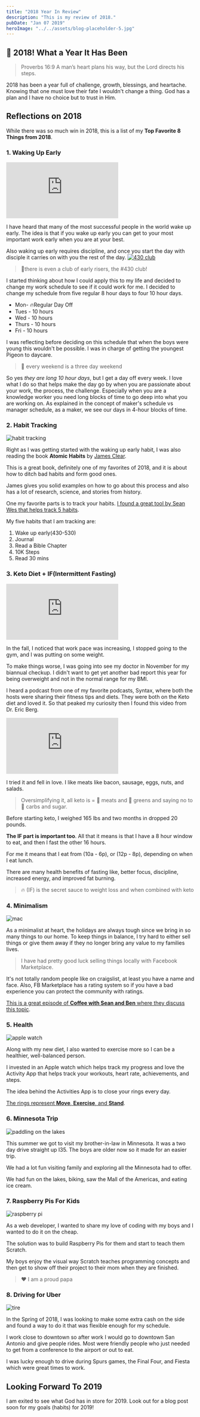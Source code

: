 ```yaml
---
title: "2018 Year In Review"
description: "This is my review of 2018."
pubDate: "Jan 07 2019"
heroImage: "../../assets/blog-placeholder-5.jpg"
---
```


## 🎉 2018! What a Year It Has Been

> Proverbs 16:9 A man’s heart plans his way, but the Lord directs his steps.

2018 has been a year full of challenge, growth, blessings, and heartache. Knowing that one must love their fate I wouldn't change a thing. God has a plan and I have no choice but to trust in Him.

## Reflections on 2018

While there was so much win in 2018, this is a list of my **Top Favorite 8 Things from 2018**.

### 1. Waking Up Early

<iframe src="https://www.youtube.com/embed/C-Cvl3_CH2A" frameborder="0" allow="accelerometer; autoplay; encrypted-media; gyroscope; picture-in-picture" allowfullscreen></iframe>

I have heard that many of the most successful people in the world wake up early. The idea is that if you wake up early you can get to your most important work early when you are at your best.

Also waking up early requires discipline, and once you start the day with disciple it carries on with you the rest of the day.
<a href="https://www.instagram.com/p/BraJBUphWeV/" target="_blank">
<img src="../../assets/430.png" alt="430 club"/>
</a>

> 💪there is even a club of early risers, the #430 club!

I started thinking about how I could apply this to my life and decided to change my work schedule to see if it could work for me. I decided to change my schedule from five regular 8 hour days to four 10 hour days.

- Mon- 🔥Regular Day Off
- Tues - 10 hours
- Wed - 10 hours
- Thurs - 10 hours
- Fri - 10 hours

I was reflecting before deciding on this schedule that when the boys were young this wouldn't be possible. I was in charge of getting the youngest Pigeon to daycare.

> 🌈 every weekend is a three day weekend

So yes _they are long 10 hour days_, but I get a day off every week. I love what I do so that helps make the day go by when you are passionate about your work, the process, the challenge. Especially when you are a knowledge worker you need long blocks of time to go deep into what you are working on. As explained in the concept of maker's schedule vs manager schedule, as a maker, we see our days in 4-hour blocks of time.

### 2. Habit Tracking

![habit tracking](../../assets/habits.jpg)

Right as I was getting started with the waking up early habit, I was also reading the book **Atomic Habits** by [James Clear](https://jamesclear.com/).

This is a great book, definitely one of my favorites of 2018, and it is about how to ditch bad habits and form good ones.

James gives you solid examples on how to go about this process and also has a lot of research, science, and stories from history.

One my favorite parts is to track your habits. [I found a great tool by Sean Wes that helps track 5 habits](https://seanwes.com/five-habit-tracker-template/).

My five habits that I am tracking are:

1. Wake up early(430-530)
2. Journal
3. Read a Bible Chapter
4. 10K Steps
5. Read 30 mins

### 3. Keto Diet + IF(Intermittent Fasting)

<iframe src="https://open.spotify.com/embed/episode/3CLIfzgplNxG5UeSHPbvkK" frameborder="0" allowtransparency="true" allow="encrypted-media"></iframe>

In the fall, I noticed that work pace was increasing, I stopped going to the gym, and I was putting on some weight.

To make things worse, I was going into see my doctor in November for my biannual checkup. I didn't want to get yet another bad report this year for being overweight and not in the normal range for my BMI.

I heard a podcast from one of my favorite podcasts, Syntax, where both the hosts were sharing their fitness tips and diets. They were both on the Keto diet and loved it. So that peaked my curiosity then I found this video from Dr. Eric Berg.

<iframe src="https://www.youtube.com/embed/AnyFVWwzgJI" frameborder="0" allow="accelerometer; autoplay; encrypted-media; gyroscope; picture-in-picture" allowfullscreen></iframe>

I tried it and fell in love. I like meats like bacon, sausage, eggs, nuts, and salads.

> Oversimplifying it, all keto is = 🦃 meats and 🥗 greens and saying no to 🚫 carbs and sugar.

Before starting keto, I weighed 165 lbs and two months in dropped 20 pounds.

**The IF part is important too**. All that it means is that I have a 8 hour window to eat, and then I fast the other 16 hours.

For me it means that I eat from (10a - 6p), or (12p - 8p), depending on when I eat lunch.

There are many health benefits of fasting like, better focus, discipline, increased energy, and improved fat burning.

> 🔥 (IF) is the secret sauce to weight loss and when combined with keto

### 4. Minimalism

![mac](../../assets/mac.jpg)

As a minimalist at heart, the holidays are always tough since we bring in so many things to our home. To keep things in balance, I try hard to either sell things or give them away if they no longer bring any value to my families lives.

> I have had pretty good luck selling things locally with Facebook Marketplace.

It's not totally random people like on craigslist, at least you have a name and face. Also, FB Marketplace has a rating system so if you have a bad experience you can protect the community with ratings.

[This is a great episode of **Coffee with Sean and Ben** where they discuss this topic](https://seanwes.com/podcast/389-the-ebay-show-turn-stuff-around-your-house-into-cash/).

### 5. Health

![apple watch](../../assets/watch.jpg)

Along with my new diet, I also wanted to exercise more so I can be a healthier, well-balanced person.

I invested in an Apple watch which helps track my progress and love the Activity App that helps track your workouts, heart rate, achievements, and steps.

The idea behind the Activities App is to close your rings every day.

[The rings represent **Move**, **Exercise**, and **Stand**](https://www.apple.com/watch/close-your-rings/).

### 6. Minnesota Trip

![paddling on the lakes](../../assets/lakes.jpg)

This summer we got to visit my brother-in-law in Minnesota. It was a two day drive straight up I35. The boys are older now so it made for an easier trip.

We had a lot fun visiting family and exploring all the Minnesota had to offer.

We had fun on the lakes, biking, saw the Mall of the Americas, and eating ice cream.

### 7. Raspberry Pis For Kids

![raspberry pi](../../assets/pi.jpg)

As a web developer, I wanted to share my love of coding with my boys and I wanted to do it on the cheap.

The solution was to build Raspberry Pis for them and start to teach them Scratch.

My boys enjoy the visual way Scratch teaches programming concepts and then get to show off their project to their mom when they are finished.

> ❤️ I am a proud papa

### 8. Driving for Uber

![tire](../../assets/tire.jpg)

In the Spring of 2018, I was looking to make some extra cash on the side and found a way to do it that was flexible enough for my schedule.

I work close to downtown so after work I would go to downtown San Antonio and give people rides. Most were friendly people who just needed to get from a conference to the airport or out to eat.

I was lucky enough to drive during Spurs games, the Final Four, and Fiesta which were great times to work.

## Looking Forward To 2019

I am exited to see what God has in store for 2019. Look out for a blog post soon for my goals (habits) for 2019!
